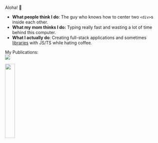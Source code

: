 Aloha! 👋

- **What people think I do**: The guy who knows how to center two `<div>`s inside each other.<br />
- **What my mom thinks I do:** Typing really fast and wasting a lot of time behind this computer.<br />
- **What I actually do**: Creating full-stack applications and sometimes [libraries](https://www.npmjs.com/package/react-tailwindcss-datetimepicker) with JS/TS while hating coffee.

My Publications:<br />
<a href="https://medium.com/@mohsentaleb"><img src="https://img.shields.io/badge/-@mohsentaleb-03a57a?style=flat-square&labelColor=000000&logo=Medium&link=" /></a>

<img src="https://github.com/user-attachments/assets/b12b39a7-6703-4ef2-aebd-31edc0c826af" style="width: 25%; height: auto;" />


